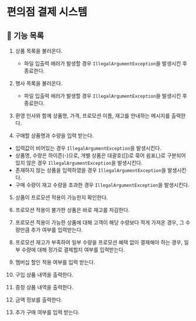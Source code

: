 # 편의점 결제 시스템

## 🚀️ 기능 목록

1. 상품 목록을 불러온다.
    - 파일 입출력 에러가 발생할 경우 `IllegalArgumentException`을 발생시킨 후 종료한다.

2. 행사 목록을 불러온다.
    - 파일 입출력 에러가 발생할 경우 `IllegalArgumentException`을 발생시킨 후 종료한다.

3. 환영 인사와 함께 상품명, 가격, 프로모션 이름, 재고를 안내하는 메시지를 출력한다.

4. 구매할 상품명과 수량을 입력 받는다.

- 입력값이 비어있는 경우 `IllegalArgumentException`을 발생시킨다.
- 상품명, 수량은 하이픈(-)으로, 개별 상품은 대괄호([])로 묶어 쉼표(,)로 구분되어 있지 않은 경우 `IllegalArgumentException`을 발생시킨다.
- 존재하지 않는 상품을 입력하였을 경우 `IllegalArgumentException`을 발생시킨다.
- 구매 수량이 재고 수량을 초과한 경우 `IllegalArgumentException`을 발생시킨다.

5. 상품이 프로모션 적용이 가능한지 확인한다.

6. 프로모션 적용이 불가한 상품은 바로 재고를 차감한다.

7. 프로모션 적용이 가능한 상품에 대해 고객이 해당 수량보다 적게 가져온 경우, 그 수량만큼 추가 여부를 입력받는다.

8. 프로모션 재고가 부족하여 일부 수량을 프로모션 혜택 없이 결제해야 하는 경우, 일부 수량에 대해 정가로 결제할지 여부를 입력받는다.

9. 멤버십 할인 적용 여부를 입력 받는다.

10. 구입 상품 내역을 출력한다.

11. 증정 상품 내역을 출력한다.

12. 금액 정보를 출력한다.

13. 추가 구매 여부를 입력 받는다. 

